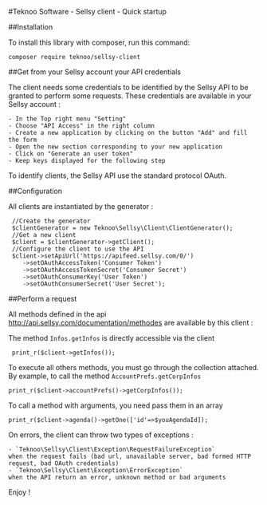 #Teknoo Software - Sellsy client - Quick startup

##Installation

To install this library with composer, run this command: 

    composer require teknoo/sellsy-client
    
##Get from your Sellsy account your API credentials

The client needs some credentials to be identified by the Sellsy API to be granted
to perform some requests. These credentials are available in your Sellsy account :

    - In the Top right menu "Setting"
    - Choose "API Access" in the right column
    - Create a new application by clicking on the button "Add" and fill the form
    - Open the new section corresponding to your new application
    - Click on "Generate an user token"
    - Keep keys displayed for the following step
    
To identify clients, the Sellsy API use the standard protocol OAuth.    
    
##Configuration
    
All clients are instantiated by the generator :
     
     //Create the generator
     $clientGenerator = new Teknoo\Sellsy\Client\ClientGenerator();
     //Get a new client
     $client = $clientGenerator->getClient();
     //Configure the client to use the API
     $client->setApiUrl('https://apifeed.sellsy.com/0/')
        ->setOAuthAccessToken('Consumer Token')
        ->setOAuthAccessTokenSecret('Consumer Secret')
        ->setOAuthConsumerKey('User Token')
        ->setOAuthConsumerSecret('User Secret');
        
##Perform a request
        
All methods defined in the api <http://api.sellsy.com/documentation/methodes> are available by this client :
     
The method `Infos.getInfos` is directly accessible via the client
     
     print_r($client->getInfos());
     
To execute all others methods, you must go through the collection attached.
By example, to call the method `AccountPrefs.getCorpInfos`

    print_r($client->accountPrefs()->getCorpInfos());
    
To call a method with arguments, you need pass them in an array

    print_r($client->agenda()->getOne(['id'=>$youAgendaId]);
    
On errors, the client can throw two types of exceptions :
    
    - `Teknoo\Sellsy\Client\Exception\RequestFailureException` 
    when the request fails (bad url, unavailable server, bad formed HTTP request, bad OAuth credentials)
    - `Teknoo\Sellsy\Client\Exception\ErrorException`
    when the API return an error, unknown method or bad arguments
    
Enjoy !
